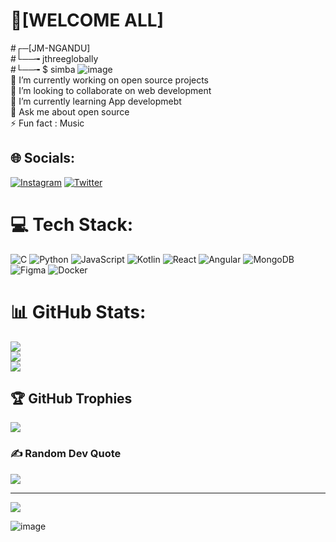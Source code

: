 # 💫[WELCOME ALL]<br>
#┌─[JM-NGANDU]<br>
#└──╼ jthreeglobally<br>
#└──╼ $ simba
![image](https://user-images.githubusercontent.com/123395876/233422820-6c62b233-7bf2-4a15-87d3-0b582dc1bad0.png)
<br>🔭 I’m currently working on open source projects<br>👯 I’m looking to collaborate on web development<br>🌱 I’m currently learning App developmebt<br>💬 Ask me about open source<br>⚡ Fun fact : Music 


## 🌐 Socials:
[![Instagram](https://img.shields.io/badge/Instagram-%23E4405F.svg?logo=Instagram&logoColor=white)](https://instagram.com/jemoh03) [![Twitter](https://img.shields.io/badge/Twitter-%231DA1F2.svg?logo=Twitter&logoColor=white)](https://twitter.com/jamesmngandu) 

# 💻 Tech Stack:
![C](https://img.shields.io/badge/c-%2300599C.svg?style=for-the-badge&logo=c&logoColor=white) ![Python](https://img.shields.io/badge/python-3670A0?style=for-the-badge&logo=python&logoColor=ffdd54) ![JavaScript](https://img.shields.io/badge/javascript-%23323330.svg?style=for-the-badge&logo=javascript&logoColor=%23F7DF1E) ![Kotlin](https://img.shields.io/badge/kotlin-%230095D5.svg?style=for-the-badge&logo=kotlin&logoColor=white) ![React](https://img.shields.io/badge/react-%2320232a.svg?style=for-the-badge&logo=react&logoColor=%2361DAFB) ![Angular](https://img.shields.io/badge/angular-%23DD0031.svg?style=for-the-badge&logo=angular&logoColor=white) ![MongoDB](https://img.shields.io/badge/MongoDB-%234ea94b.svg?style=for-the-badge&logo=mongodb&logoColor=white) 	![Figma](https://img.shields.io/badge/figma-%23F24E1E.svg?style=for-the-badge&logo=figma&logoColor=white) ![Docker](https://img.shields.io/badge/docker-%230db7ed.svg?style=for-the-badge&logo=docker&logoColor=white)
# 📊 GitHub Stats:
![](https://github-readme-stats.vercel.app/api?username=jmngandu&theme=dark&hide_border=false&include_all_commits=false&count_private=false)<br/>
![](https://github-readme-streak-stats.herokuapp.com/?user=jmngandu&theme=dark&hide_border=false)<br/>
![](https://github-readme-stats.vercel.app/api/top-langs/?username=jmngandu&theme=dark&hide_border=false&include_all_commits=false&count_private=false&layout=compact)

## 🏆 GitHub Trophies
![](https://github-profile-trophy.vercel.app/?username=jmngandu&theme=radical&no-frame=false&no-bg=true&margin-w=4)

### ✍️ Random Dev Quote
![](https://quotes-github-readme.vercel.app/api?type=horizontal&theme=radical)

---
[![](https://visitcount.itsvg.in/api?id=jmngandu&icon=0&color=0)](https://visitcount.itsvg.in)

![image](https://user-images.githubusercontent.com/123395876/233422820-6c62b233-7bf2-4a15-87d3-0b582dc1bad0.png)

<!-- Proudly created with GPRM ( https://gprm.itsvg.in ) -->
